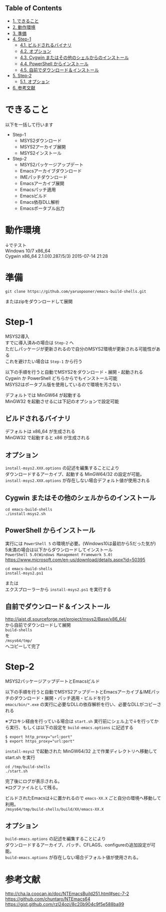 <div id="table-of-contents">
<h2>Table of Contents</h2>
<div id="text-table-of-contents">
<ul>
<li><a href="#sec-1">1. できること</a></li>
<li><a href="#sec-2">2. 動作環境</a></li>
<li><a href="#sec-3">3. 準備</a></li>
<li><a href="#sec-4">4. Step-1</a>
<ul>
<li><a href="#sec-4-1">4.1. ビルドされるバイナリ</a></li>
<li><a href="#sec-4-2">4.2. オプション</a></li>
<li><a href="#sec-4-3">4.3. Cygwin またはその他のシェルからのインストール</a></li>
<li><a href="#sec-4-4">4.4. PowerShell からインストール</a></li>
<li><a href="#sec-4-5">4.5. 自前でダウンロード＆インストール</a></li>
</ul>
</li>
<li><a href="#sec-5">5. Step-2</a>
<ul>
<li><a href="#sec-5-1">5.1. オプション</a></li>
</ul>
</li>
<li><a href="#sec-6">6. 参考文献</a></li>
</ul>
</div>
</div>



# できること<a id="sec-1" name="sec-1"></a>

以下を一括して行います  
-   Step-1  
    -   MSYS2ダウンロード
    -   MSYS2アーカイブ展開
    -   MSYS2インストール
-   Step-2  
    -   MSYS2パッケージアップデート
    -   Emacsアーカイブダウンロード
    -   IMEパッチダウンロード
    -   Emacsアーカイブ展開
    -   Emacsパッチ適用
    -   Emacsビルド
    -   Emacs依存DLL解析
    -   Emacsポータブル出力

# 動作環境<a id="sec-2" name="sec-2"></a>

↓でテスト  
Windows 10/7 x86\_64  
Cygwin x86\_64 2.1.0(0.287/5/3) 2015-07-14 21:28  

# 準備<a id="sec-3" name="sec-3"></a>

    git clone https://github.com/yaruopooner/emacs-build-shells.git

またはzipをダウンロードして展開  

# Step-1<a id="sec-4" name="sec-4"></a>

MSYS2導入  
すでに導入済みの場合は `Step-2` へ  
ただしパッケージが更新されるので自分のMSYS2環境が更新される可能性がある  
これを避けたい場合は `Step-1` から行う  

以下の手順を行うと自動でMSYS2をダウンロード・展開・起動される  
Cygwin か PowerShell どちらからでもインストール可能  
MSYS2はポータブル版を使用しているので環境を汚さない  

デフォルトでは MinGW64 が起動する  
MinGW32 を起動させるには下記のオプションで設定可能  

## ビルドされるバイナリ<a id="sec-4-1" name="sec-4-1"></a>

デフォルトは x86\_64 が生成される  
MinGW32 で起動すると x86 が生成される  

## オプション<a id="sec-4-2" name="sec-4-2"></a>

`install-msys2.XXX.options` の記述を編集することにより  
ダウンロードするアーカイブ、起動する MinGW64/32 の設定が可能。  
`install-msys2.XXX.options` が存在しない場合デフォルト値が使用される  

## Cygwin またはその他のシェルからのインストール<a id="sec-4-3" name="sec-4-3"></a>

    cd emacs-build-shells
    ./install-msys2.sh

## PowerShell からインストール<a id="sec-4-4" name="sec-4-4"></a>

実行には `PowerShell 5` の環境が必要。(Windows10は最初から5だった気が)  
5未満の場合は以下からダウンロードしてインストール  
`PowerShell 5.0(Windows Management Framework 5.0)`  
<https://www.microsoft.com/en-us/download/details.aspx?id=50395>  

    cd emacs-build-shells
    install-msys2.ps1

または  
エクスプローラーから `install-msys2.ps1` を実行する  

## 自前でダウンロード＆インストール<a id="sec-4-5" name="sec-4-5"></a>

<http://jaist.dl.sourceforge.net/project/msys2/Base/x86_64/>  
から自前でダウンロードして展開  
`build-shells`  
を  
`/msys64/tmp/`  
へコピーして完了  

# Step-2<a id="sec-5" name="sec-5"></a>

MSYS2パッケージアップデートとEmacsビルド  

以下の手順を行うと自動でMSYS2アップデートとEmacsアーカイブ＆IMEパッチのダウンロード・展開・パッチ適用・ビルドを行う  
`emacs/bin/*.exe` の実行に必要なDLLの依存解析を行い、必要なDLLがコピーされる  

※プロキシ経由を行っている場合は `start.sh` 実行前にシェル上で↓を行ってから実行、もしくは以下の設定を `build-emacs.options` に記述する  

    $ export http_proxy="url:port"
    $ export https_proxy="url:port"

`install-msys2` で起動された MinGW64/32 上で作業ディレクトリへ移動して start.sh を実行  

    cd /tmp/build-shells
    ./start.sh

完了後にログが表示される。  
※ログファイルとして残る。  

ビルドされたEmacsは↓に置かれるので `emacs-XX.X` ごと自分の環境へ移動して利用。  
`/msys64/tmp/build-shells/build/XX/emacs-XX.X`  

## オプション<a id="sec-5-1" name="sec-5-1"></a>

`build-emacs.options` の記述を編集することにより  
ダウンロードするアーカイブ、パッチ、CFLAGS、configureの追加設定が可能。  
`build-emacs.options` が存在しない場合デフォルト値が使用される。  

# 参考文献<a id="sec-6" name="sec-6"></a>

<http://cha.la.coocan.jp/doc/NTEmacsBuild251.html#sec-7-2>  
<https://github.com/chuntaro/NTEmacs64>  
<https://gist.github.com/rzl24ozi/8c20b904c9f5e588ba99>
